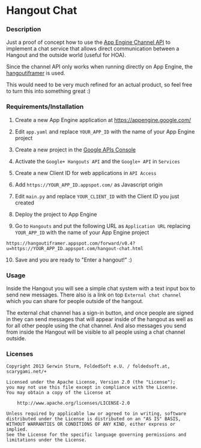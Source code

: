 # Hangout Chat

### Description

Just a proof of concept how to use the [App Engine Channel API](https://developers.google.com/appengine/docs/python/channel/)
to implement a chat service that allows direct communication between a Hangout
and the outside world (useful for HOA).

Since the channel API only works when running directly on App Engine, the
[hangoutiframer](https://hangoutiframer.appspot.com) is used.

This would need to be very much refined for an actual product, so feel free to
turn this into something great :)


### Requirements/Installation

1.  Create a new App Engine application at https://appengine.google.com/

2.  Edit `app.yaml` and replace `YOUR_APP_ID` with the name of your App Engine project

3.  Create a new project in the [Google APIs Console](https://code.google.com/apis/console/)

4.  Activate the `Google+ Hangouts API` and the `Google+ API` in `Services`

5.  Create a new Client ID for web applications in `API Access`

5.  Add `https://YOUR_APP_ID.appspot.com/` as Javascript origin

7.  Edit `main.py` and replace `YOUR_CLIENT_ID` with the Client ID you just created

8.  Deploy the project to App Engine

9.  Go to `Hangouts` and put the following URL as `Application URL` replacing
    `YOUR_APP_ID` with the name of your App Engine project

```
https://hangoutiframer.appspot.com/forward/v0.4?u=https://YOUR_APP_ID.appspot.com/hangout-chat.html
```

10.  Save and you are ready to "Enter a hangout!" :)


### Usage

Inside the Hangout you will see a simple chat system with a text input box to
send new messages. There also is a link on top `External chat channel` which
you can share for people outside of the hangout.

The external chat channel has a sign-in button, and once people are signed in
they can send messages that will appear inside of the hangout as well as for
all other people using the chat channel. And also messages you send from inside
the Hangout will be visible to all people using a chat channel outside.


### Licenses

```
Copyright 2013 Gerwin Sturm, FoldedSoft e.U. / foldedsoft.at, scarygami.net/+

Licensed under the Apache License, Version 2.0 (the "License");
you may not use this file except in compliance with the License.
You may obtain a copy of the License at

    http://www.apache.org/licenses/LICENSE-2.0

Unless required by applicable law or agreed to in writing, software
distributed under the License is distributed on an "AS IS" BASIS,
WITHOUT WARRANTIES OR CONDITIONS OF ANY KIND, either express or implied.
See the License for the specific language governing permissions and
limitations under the License.
```
